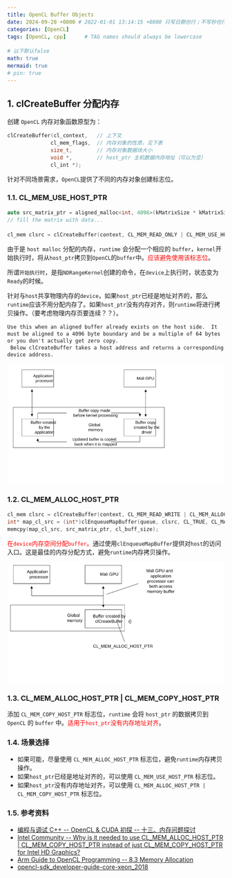 ```yaml
---
title: OpenCL Buffer Objects
date: 2024-09-28 +0800 # 2022-01-01 13:14:15 +0800 只写日期也行；不写秒也行；这样也行 2022-03-09T00:55:42+08:00
categories: [OpenCL]
tags: [OpenCL, cpp]      # TAG names should always be lowercase

# 以下默认false
math: true
mermaid: true
# pin: true
---
```


## 1. clCreateBuffer 分配内存 ##

创建 `OpenCL` 内存对象函数原型为：

```c++
clCreateBuffer(cl_context,   // 上下文
              cl_mem_flags,  // 内存对象的性质，见下表
              size_t,        // 内存对象数据块大小
              void *,        // host_ptr 主机数据内存地址（可以为空）
              cl_int *);
```

针对不同场景需求，`OpenCL`提供了不同的内存对象创建标志位。

### 1.1. CL_MEM_USE_HOST_PTR ###

```c++
auto src_matrix_ptr = aligned_malloc<int, 4096>(kMatrixSize * kMatrixSize);
// fill the matrix with data...

cl_mem clsrc = clCreateBuffer(context, CL_MEM_READ_ONLY | CL_MEM_USE_HOST_PTR, cl_buff_size, src_matrix_ptr, NULL);
```

由于是 `host malloc` 分配的内存，`runtime` 会分配一个相应的 `buffer`，`kernel`开始执行时，将从`host_ptr`拷贝到`OpenCL`的`buffer`中。<font color="#ff0000">应该避免使用该标志位</font>。

所谓`开始执行时`，是指`NDRangeKernel`创建的命令，在`device`上执行时，状态变为`Ready`的时候。

针对与`host`共享物理内存的`device`，如果`host_ptr`已经是地址对齐的，那么`runtime`应该不用分配内存了。如果`host_ptr`没有内存对齐，则`runtime`将进行拷贝操作。（要考虑物理内存页要连续？？）。

```text
Use this when an aligned buffer already exists on the host side.  It must be aligned to a 4096 byte boundary and be a multiple of 64 bytes or you don't actually get zero copy.
 Below clCreateBuffer takes a host address and returns a corresponding device address.
```

![CL_MEM_USE_HOST_PTR](/assets/images/opencl/clCreateBuffer/CL_MEM_USE_HOST_PTR.svg)

### 1.2. CL_MEM_ALLOC_HOST_PTR ###

```c++
cl_mem clsrc = clCreateBuffer(context, CL_MEM_READ_WRITE | CL_MEM_ALLOC_HOST_PTR, cl_buff_size, NULL, NULL);
int* map_cl_src = (int*)clEnqueueMapBuffer(queue, clsrc, CL_TRUE, CL_MAP_WRITE, 0, cl_buff_size, 0, NULL, NULL, &status);
memcpy(map_cl_src, src_matrix_ptr, cl_buff_size);
```

<font color="#ff0000">在`device`内存空间分配`buffer`。</font>通过使用`clEnqueueMapBuffer`提供对`host`的访问入口。这是最佳的内存分配方式，避免`runtime`内存拷贝操作。

![CL_MEM_ALLOC_HOST_PTR](/assets/images/opencl/clCreateBuffer/CL_MEM_ALLOC_HOST_PTR.svg)

### 1.3. CL_MEM_ALLOC_HOST_PTR | CL_MEM_COPY_HOST_PTR ###

添加 `CL_MEM_COPY_HOST_PTR` 标志位，`runtime` 会将 `host_ptr` 的数据拷贝到 `OpenCL` 的 `buffer` 中。<font color="#ff0000">适用于`host_ptr`没有内存地址对齐</font>。

### 1.4. 场景选择 ###

* 如果可能，尽量使用 `CL_MEM_ALLOC_HOST_PTR` 标志位，避免`runtime`内存拷贝操作。
* 如果`host_ptr`已经是地址对齐的，可以使用 `CL_MEM_USE_HOST_PTR` 标志位。
* 如果`host_ptr`没有内存地址对齐，可以使用 `CL_MEM_ALLOC_HOST_PTR | CL_MEM_COPY_HOST_PTR` 标志位。

### 1.5. 参考资料 ###

* [编程与调试 C++ -- OpenCL & CUDA 初探 -- 十三、内存问题探讨](https://sunocean.life/blog/blog/2022/04/16/opencl#%E5%86%85%E5%AD%98%E9%97%AE%E9%A2%98%E6%8E%A2%E8%AE%A8)
* [Intel Community -- Why is it needed to use CL_MEM_ALLOC_HOST_PTR | CL_MEM_COPY_HOST_PTR instead of just CL_MEM_COPY_HOST_PTR for Intel HD Graphics?](https://community.intel.com/t5/OpenCL-for-CPU/Why-is-it-needed-to-use-CL-MEM-ALLOC-HOST-PTR-CL-MEM-COPY-HOST/m-p/1070056)
* [Arm Guide to OpenCL Programming -- 8.3 Memory Allocation](/assets/pdf/opencl/Arm%20Guide%20to%20OpenCL%20Programming.pdf)
* [opencl-sdk_developer-guide-core-xeon_2018](/assets/pdf/opencl/opencl-sdk_developer-guide-core-xeon_2018-773005-773006.pdf)
